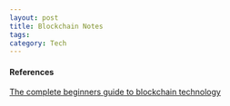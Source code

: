 ```yaml
---
layout: post
title: Blockchain Notes
tags: 
category: Tech
---
```


#### References ####
[The complete beginners guide to blockchain technology](http://blockstrap.com/en/a-complete-beginners-guide-to-blockchain-technology/)  

